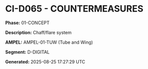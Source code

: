 # CI-D065 - COUNTERMEASURES

**Phase:** 01-CONCEPT

**Description:** Chaff/flare system

**AMPEL:** AMPEL-01-TUW (Tube and Wing)

**Segment:** D-DIGITAL

**Generated:** 2025-08-25 17:27:29 UTC
